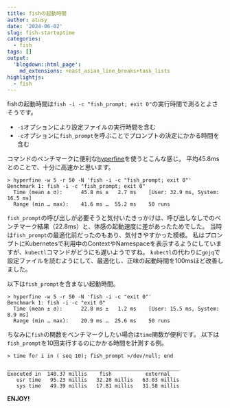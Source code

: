 ```yaml
---
title: fishの起動時間
author: atusy
date: '2024-06-02'
slug: fish-startuptime
categories:
  - fish
tags: []
output:
  'blogdown::html_page':
    md_extensions: +east_asian_line_breaks+task_lists
highlightjs:
  - fish
---
```



fishの起動時間は`fish -i -c "fish_prompt; exit 0"`の実行時間で測るとよさそうです。

-   `-i`オプションにより設定ファイルの実行時間を含む
-   `-c`オプションに`fish_prompt`を呼ぶことでプロンプトの決定にかかる時間を含む

コマンドのベンチマークに便利な[hyperfine](https://github.com/sharkdp/hyperfine)を使うとこんな感じ。
平均45.8msとのことで、十分に高速かと思います。

    > hyperfine -w 5 -r 50 -N 'fish -i -c "fish_prompt; exit 0"'
    Benchmark 1: fish -i -c "fish_prompt; exit 0"
      Time (mean ± σ):      45.8 ms ±   2.7 ms    [User: 32.9 ms, System: 16.5 ms]
      Range (min … max):    41.6 ms …  55.2 ms    50 runs

`fish_prompt`の呼び出しが必要そうと気付いたきっかけは、呼び出しなしでのベンチマーク結果（22.8ms）と、体感の起動速度に差があったためでした。
当時は`fish_prompt`の最適化前だったのもあり、気付きやすかった模様。
私はプロンプトにKubernetesで利用中のContextやNamespaceを表示するようにしていますが、`kubectl`コマンドがどうにも遅いようですね。
`kubectl`の代わりに`gojq`で設定ファイルを読むようにして、最適化し、正味の起動時間を100msほど改善しました。

以下は`fish_prompt`を含まない起動時間。

    > hyperfine -w 5 -r 50 -N 'fish -i -c "exit 0"'
    Benchmark 1: fish -i -c "exit 0"
      Time (mean ± σ):      22.8 ms ±   1.2 ms    [User: 15.5 ms, System: 8.9 ms]
      Range (min … max):    20.9 ms …  25.6 ms    50 runs

ちなみに`fish`の関数をベンチマークしたい場合は`time`関数が便利です。
以下は`fish_prompt`を10回実行するのにかかる時間を計測する例。

    > time for i in ( seq 10); fish_prompt >/dev/null; end

    ________________________________________________________
    Executed in  140.37 millis    fish           external
       usr time   95.23 millis   32.20 millis   63.03 millis
       sys time   49.39 millis   17.81 millis   31.58 millis

**ENJOY!**
